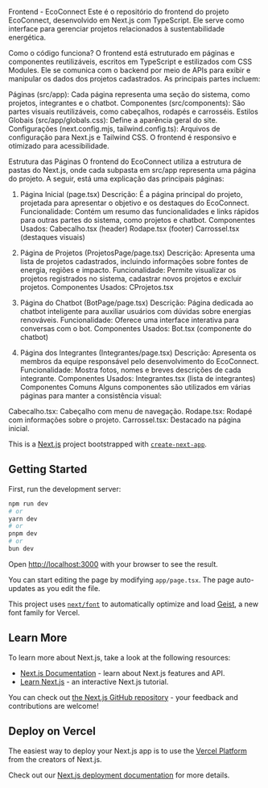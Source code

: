 Frontend - EcoConnect
Este é o repositório do frontend do projeto EcoConnect, desenvolvido em Next.js com TypeScript.
Ele serve como interface para gerenciar projetos relacionados à sustentabilidade energética.


Como o código funciona?
O frontend está estruturado em páginas e componentes reutilizáveis, escritos em TypeScript e estilizados com CSS Modules. Ele se comunica com o backend por meio de APIs para exibir e manipular os dados dos projetos cadastrados. As principais partes incluem:

Páginas (src/app): Cada página representa uma seção do sistema, como projetos, integrantes e o chatbot.
Componentes (src/components): São partes visuais reutilizáveis, como cabeçalhos, rodapés e carrosséis.
Estilos Globais (src/app/globals.css): Define a aparência geral do site.
Configurações (next.config.mjs, tailwind.config.ts): Arquivos de configuração para Next.js e Tailwind CSS.
O frontend é responsivo e otimizado para acessibilidade.

Estrutura das Páginas
O frontend do EcoConnect utiliza a estrutura de pastas do Next.js, onde cada subpasta em src/app representa uma página do projeto. A seguir, está uma explicação das principais páginas:

1. Página Inicial (page.tsx)
Descrição: É a página principal do projeto, projetada para apresentar o objetivo e os destaques do EcoConnect.
Funcionalidade: Contém um resumo das funcionalidades e links rápidos para outras partes do sistema, como projetos e chatbot.
Componentes Usados:
Cabecalho.tsx (header)
Rodape.tsx (footer)
Carrossel.tsx (destaques visuais)

2. Página de Projetos (ProjetosPage/page.tsx)
Descrição: Apresenta uma lista de projetos cadastrados, incluindo informações sobre fontes de energia, regiões e impacto.
Funcionalidade: Permite visualizar os projetos registrados no sistema, cadastrar novos projetos e excluir projetos.
Componentes Usados:
CProjetos.tsx 

3. Página do Chatbot (BotPage/page.tsx)
Descrição: Página dedicada ao chatbot inteligente para auxiliar usuários com dúvidas sobre energias renováveis.
Funcionalidade: Oferece uma interface interativa para conversas com o bot.
Componentes Usados:
Bot.tsx (componente do chatbot)

4. Página dos Integrantes (Integrantes/page.tsx)
Descrição: Apresenta os membros da equipe responsável pelo desenvolvimento do EcoConnect.
Funcionalidade: Mostra fotos, nomes e breves descrições de cada integrante.
Componentes Usados:
Integrantes.tsx (lista de integrantes)
Componentes Comuns
Alguns componentes são utilizados em várias páginas para manter a consistência visual:

Cabecalho.tsx: Cabeçalho com menu de navegação.
Rodape.tsx: Rodapé com informações sobre o projeto.
Carrossel.tsx: Destacado na página inicial.
























This is a [Next.js](https://nextjs.org) project bootstrapped with [`create-next-app`](https://nextjs.org/docs/app/api-reference/cli/create-next-app).

## Getting Started

First, run the development server:

```bash
npm run dev
# or
yarn dev
# or
pnpm dev
# or
bun dev
```

Open [http://localhost:3000](http://localhost:3000) with your browser to see the result.

You can start editing the page by modifying `app/page.tsx`. The page auto-updates as you edit the file.

This project uses [`next/font`](https://nextjs.org/docs/app/building-your-application/optimizing/fonts) to automatically optimize and load [Geist](https://vercel.com/font), a new font family for Vercel.

## Learn More

To learn more about Next.js, take a look at the following resources:

- [Next.js Documentation](https://nextjs.org/docs) - learn about Next.js features and API.
- [Learn Next.js](https://nextjs.org/learn) - an interactive Next.js tutorial.

You can check out [the Next.js GitHub repository](https://github.com/vercel/next.js) - your feedback and contributions are welcome!

## Deploy on Vercel

The easiest way to deploy your Next.js app is to use the [Vercel Platform](https://vercel.com/new?utm_medium=default-template&filter=next.js&utm_source=create-next-app&utm_campaign=create-next-app-readme) from the creators of Next.js.

Check out our [Next.js deployment documentation](https://nextjs.org/docs/app/building-your-application/deploying) for more details.
